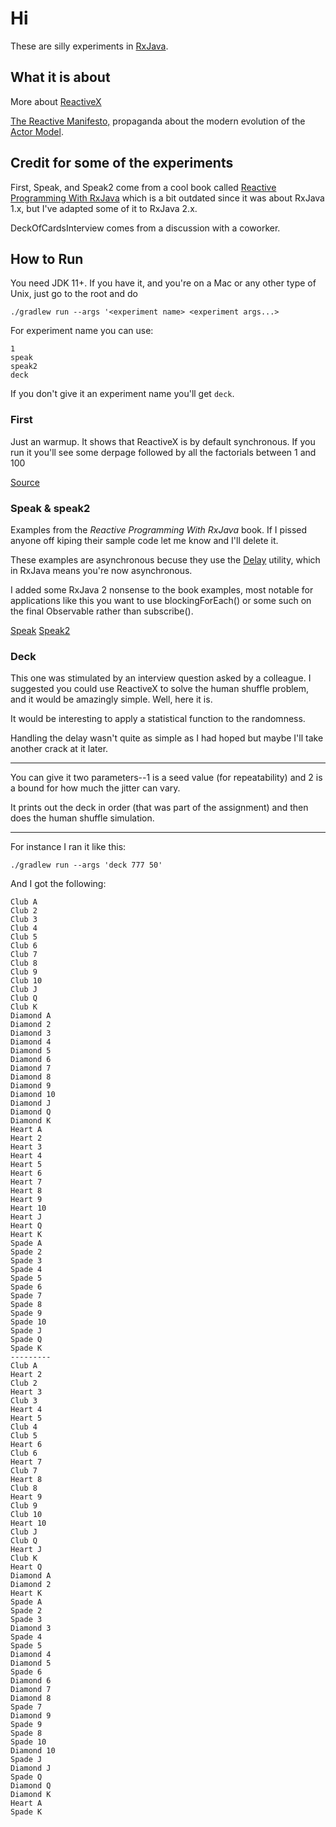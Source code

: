 # Hi

These are silly experiments in [RxJava](https://github.com/ReactiveX/RxJava).

## What it is about

More about [ReactiveX](http://reactivex.io)

[The Reactive Manifesto,](https://www.reactivemanifesto.org) propaganda about the modern evolution of the [Actor Model](https://en.wikipedia.org/wiki/Actor_model).

## Credit for some of the experiments

First, Speak, and Speak2 come from a cool book called [Reactive Programming With RxJava](https://www.amazon.com/gp/product/B01LZQGIIC/ref=ppx_yo_dt_b_d_asin_title_o00?ie=UTF8&psc=1)
which is a bit outdated since it was about RxJava 1.x, but I've adapted some of it to RxJava 2.x.

DeckOfCardsInterview comes from a discussion with a coworker.

## How to Run

You need JDK 11+.  If you have it, and you're on a Mac or any other type of Unix, just go to the root and do

`./gradlew run --args '<experiment name> <experiment args...>`

For experiment name you can use:

```
1
speak
speak2
deck
```

If you don't give it an experiment name you'll get `deck`.

### First

Just an warmup.  It shows that ReactiveX is by default synchronous.
If you run it you'll see some derpage followed by all the factorials between 1 and 100

[Source](src/main/java/cpk/First.java)

### Speak & speak2

Examples from the *Reactive Programming With RxJava* book.  If I pissed anyone off kiping their
sample code let me know and I'll delete it.

These examples are asynchronous becuse they use the [Delay](http://reactivex.io/documentation/operators/delay.html)
utility, which in RxJava means you're now asynchronous.  

I added some RxJava 2 nonsense to the book examples, most notable for applications like this
you want to use blockingForEach() or some such on the final Observable rather than subscribe().

[Speak](src/main/java/cpk/Speak.java)
[Speak2](src/main/java/cpk/Speak2.java)
 

### Deck

This one was stimulated by an interview question asked by a colleague.  I suggested
you could use ReactiveX to solve the human shuffle problem, and it would be amazingly
simple.  Well, here it is.

It would be interesting to apply a statistical function to the randomness.

Handling the delay wasn't quite as simple as I had hoped but maybe I'll take another
crack at it later.

---

You can give it two parameters--1 is a seed value (for repeatability) and 2 is a 
bound for how much the jitter can vary.  
 
It prints out the deck in order (that was part of the assignment) and then 
does the human shuffle simulation.

---

For instance I ran it like this:

`./gradlew run --args 'deck 777 50'`

And I got the following:

```
Club A
Club 2
Club 3
Club 4
Club 5
Club 6
Club 7
Club 8
Club 9
Club 10
Club J
Club Q
Club K
Diamond A
Diamond 2
Diamond 3
Diamond 4
Diamond 5
Diamond 6
Diamond 7
Diamond 8
Diamond 9
Diamond 10
Diamond J
Diamond Q
Diamond K
Heart A
Heart 2
Heart 3
Heart 4
Heart 5
Heart 6
Heart 7
Heart 8
Heart 9
Heart 10
Heart J
Heart Q
Heart K
Spade A
Spade 2
Spade 3
Spade 4
Spade 5
Spade 6
Spade 7
Spade 8
Spade 9
Spade 10
Spade J
Spade Q
Spade K
---------
Club A
Heart 2
Club 2
Heart 3
Club 3
Heart 4
Heart 5
Club 4
Club 5
Heart 6
Club 6
Heart 7
Club 7
Heart 8
Club 8
Heart 9
Club 9
Club 10
Heart 10
Club J
Club Q
Heart J
Club K
Heart Q
Diamond A
Diamond 2
Heart K
Spade A
Spade 2
Spade 3
Diamond 3
Spade 4
Spade 5
Diamond 4
Diamond 5
Spade 6
Diamond 6
Diamond 7
Diamond 8
Spade 7
Diamond 9
Spade 9
Spade 8
Spade 10
Diamond 10
Spade J
Diamond J
Spade Q
Diamond Q
Diamond K
Heart A
Spade K
```